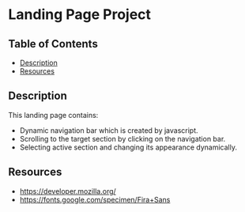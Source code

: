 # Landing Page Project

## Table of Contents

* [Description](#description)
* [Resources](#resources)

## Description

This landing page contains:
- Dynamic navigation bar which is created by javascript.
- Scrolling to the target section by clicking on the navigation bar.
- Selecting active section and changing its appearance dynamically.

## Resources

- https://developer.mozilla.org/
- https://fonts.google.com/specimen/Fira+Sans


